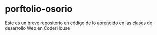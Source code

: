 # porftolio-osorio
Este es un breve repositorio en código de lo aprendido en las clases de desarrollo Web en CoderHouse
